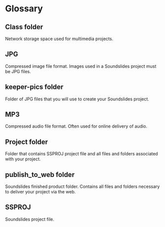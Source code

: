 # Glossary

## Class folder

Network storage space used for multimedia projects.

## JPG

Compressed image file format. Images used in a Soundslides project must be JPG files.

## keeper-pics folder

Folder of JPG files that you will use to create your Soundslides project.

## MP3

Compressed audio file format. Often used for online delivery of audio.

## Project folder

Folder that contains SSPROJ project file and all files and folders associated with your project.

## publish\_to\_web folder

Soundslides finished product folder. Contains all files and folders necessary to deliver your project via the web.

## SSPROJ

Soundslides project file.

